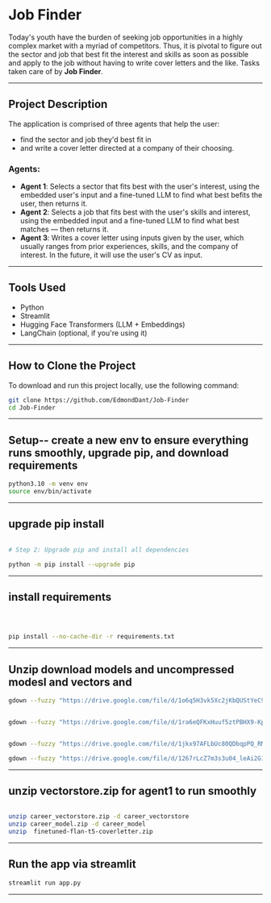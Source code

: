 # Job Finder

Today's youth have the burden of seeking job opportunities in a highly complex market with a myriad of competitors. Thus, it is pivotal to figure out the sector and job that best fit the interest and skills as soon as possible and apply to the job without having to write cover letters and the like. Tasks taken care of by **Job Finder**.

---

## Project Description

The application is comprised of three agents that help the user:

- find the sector and job they'd best fit in
- and write a cover letter directed at a company of their choosing.

### Agents:

- **Agent 1**: Selects a sector that fits best with the user's interest, using the embedded user's input and a fine-tuned LLM to find what best befits the user, then returns it.
- **Agent 2**: Selects a job that fits best with the user's skills and interest, using the embedded input and a fine-tuned LLM to find what best matches — then returns it.
- **Agent 3**: Writes a cover letter using inputs given by the user, which usually ranges from prior experiences, skills, and the company of interest. In the future, it will use the user's CV as input.

---

## Tools Used

- Python
- Streamlit
- Hugging Face Transformers (LLM + Embeddings)
- LangChain (optional, if you're using it)




---

## How to Clone the Project

To download and run this project locally, use the following command:

```bash
git clone https://github.com/EdmondDant/Job-Finder
cd Job-Finder 
```

---





## Setup-- create a new env to ensure everything runs smoothly, upgrade pip, and download requirements

```bash
python3.10 -m venv env
source env/bin/activate
```




---
## upgrade pip install
```bash 

# Step 2: Upgrade pip and install all dependencies

python -m pip install --upgrade pip

```
---
## install requirements
```bash 



pip install --no-cache-dir -r requirements.txt

```
---

## Unzip download models and uncompressed modesl and vectors and  

```bash
gdown --fuzzy "https://drive.google.com/file/d/1o6q5H3vk5Xc2jKbQUStYeC92dZWcB5rF/view?usp=sharing"


gdown --fuzzy "https://drive.google.com/file/d/1ra6eQFKxHuuf5ztPBHX9-Kpa4zCFrIUS/view?usp=sharing"


gdown --fuzzy "https://drive.google.com/file/d/1jkx97AFLbUc80QDbqpPQ_RMBYFXDoA9a/view?usp=sharing"

gdown --fuzzy "https://drive.google.com/file/d/1267rLcZ7m3s3u04_leAi2G1x4xml9FsW/view?usp=sharing"

```
---
## unzip vectorstore.zip for agent1 to run smoothly
```bash

unzip career_vectorstore.zip -d career_vectorstore
unzip career_model.zip -d career_model
unzip  finetuned-flan-t5-coverletter.zip 

```


---



## Run the app via streamlit
```bash
streamlit run app.py

```

---